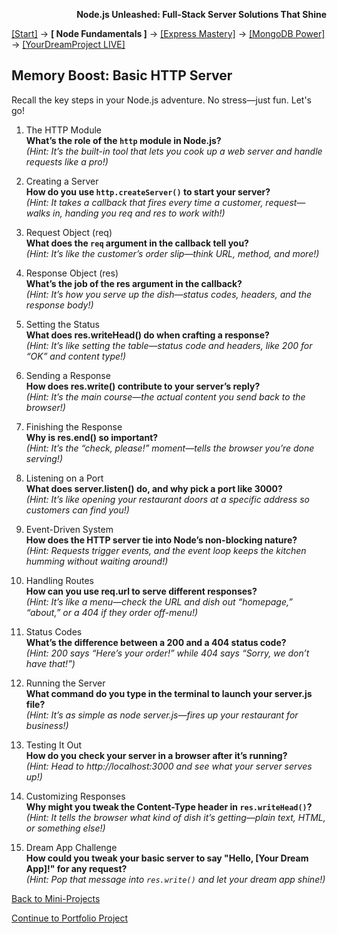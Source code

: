 **<p align="right">Node.js Unleashed: Full-Stack Server Solutions That Shine</p>**

[[Start]](../Introduction.md) → **[ Node Fundamentals ]** → [[Express Mastery]](#express) → [[MongoDB Power]](#mongodb) → [[YourDreamProject LIVE]](#project)

## Memory Boost: Basic HTTP Server

Recall the key steps in your Node.js adventure. No stress—just fun. Let's go!

1. The HTTP Module<br />
   **What’s the role of the `http` module in Node.js?**<br />
   *(Hint: It’s the built-in tool that lets you cook up a web server and handle requests like a pro!)*
   
2. Creating a Server<br />
   **How do you use `http.createServer()` to start your server?**<br />
   *(Hint: It takes a callback that fires every time a customer, request—walks in, handing you req and res to work with!)*
   
3. Request Object (req)<br />
   **What does the `req` argument in the callback tell you?**<br />
   *(Hint: It’s like the customer’s order slip—think URL, method, and more!)*
   
4. Response Object (res)<br />
   **What’s the job of the res argument in the callback?**<br />
   *(Hint: It’s how you serve up the dish—status codes, headers, and the response body!)*
   
5. Setting the Status<br />
   **What does res.writeHead() do when crafting a response?**<br />
   *(Hint: It’s like setting the table—status code and headers, like 200 for “OK” and content type!)*
   
6. Sending a Response<br />
   **How does res.write() contribute to your server’s reply?**<br />
   *(Hint: It’s the main course—the actual content you send back to the browser!)*

7. Finishing the Response<br />
   **Why is res.end() so important?**<br />
   *(Hint: It’s the “check, please!” moment—tells the browser you’re done serving!)*

8. Listening on a Port<br />
   **What does server.listen() do, and why pick a port like 3000?**<br />
   *(Hint: It’s like opening your restaurant doors at a specific address so customers can find you!)*

9. Event-Driven System<br />
   **How does the HTTP server tie into Node’s non-blocking nature?**<br />
   *(Hint: Requests trigger events, and the event loop keeps the kitchen humming without waiting around!)*

10. Handling Routes<br />
   **How can you use req.url to serve different responses?**<br />
   *(Hint: It’s like a menu—check the URL and dish out “homepage,” “about,” or a 404 if they order off-menu!)*

11. Status Codes<br />
   **What’s the difference between a 200 and a 404 status code?**<br />
   *(Hint: 200 says “Here’s your order!” while 404 says “Sorry, we don’t have that!”)*

12. Running the Server<br />
   **What command do you type in the terminal to launch your server.js file?**<br />
   *(Hint: It’s as simple as node server.js—fires up your restaurant for business!)*

13. Testing It Out<br />
   **How do you check your server in a browser after it’s running?**<br />
   *(Hint: Head to http://localhost:3000 and see what your server serves up!)*

14. Customizing Responses<br />
   **Why might you tweak the Content-Type header in `res.writeHead()`?**<br />
   *(Hint: It tells the browser what kind of dish it’s getting—plain text, HTML, or something else!)*

15. Dream App Challenge<br />
   **How could you tweak your basic server to say "Hello, [Your Dream App]!" for any request?**<br />
   *(Hint: Pop that message into `res.write()` and let your dream app shine!)*
    
[Back to Mini-Projects](1-5.md)

[Continue to Portfolio Project](1-6.md)

